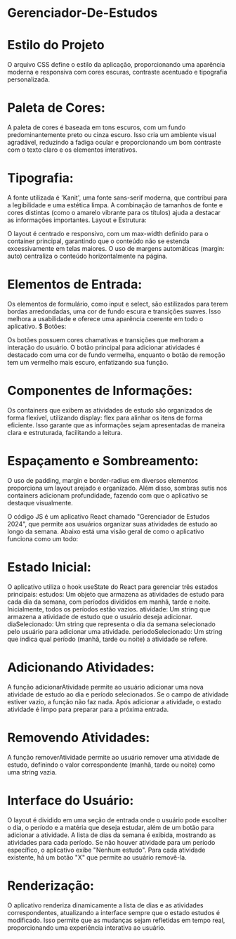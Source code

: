 # Gerenciador-De-Estudos

# Estilo do Projeto
O arquivo CSS define o estilo da aplicação, proporcionando uma aparência moderna e responsiva com cores escuras, contraste acentuado e tipografia personalizada.

# Paleta de Cores:

A paleta de cores é baseada em tons escuros, com um fundo predominantemente preto ou cinza escuro. Isso cria um ambiente visual agradável, reduzindo a fadiga ocular e proporcionando um bom contraste com o texto claro e os elementos interativos.
# Tipografia:

A fonte utilizada é 'Kanit', uma fonte sans-serif moderna, que contribui para a legibilidade e uma estética limpa. A combinação de tamanhos de fonte e cores distintas (como o amarelo vibrante para os títulos) ajuda a destacar as informações importantes.
Layout e Estrutura:

O layout é centrado e responsivo, com um max-width definido para o container principal, garantindo que o conteúdo não se estenda excessivamente em telas maiores. O uso de margens automáticas (margin: auto) centraliza o conteúdo horizontalmente na página.
# Elementos de Entrada:

Os elementos de formulário, como input e select, são estilizados para terem bordas arredondadas, uma cor de fundo escura e transições suaves. Isso melhora a usabilidade e oferece uma aparência coerente em todo o aplicativo.
$ Botões:

Os botões possuem cores chamativas e transições que melhoram a interação do usuário. O botão principal para adicionar atividades é destacado com uma cor de fundo vermelha, enquanto o botão de remoção tem um vermelho mais escuro, enfatizando sua função.
# Componentes de Informações:

Os containers que exibem as atividades de estudo são organizados de forma flexível, utilizando display: flex para alinhar os itens de forma eficiente. Isso garante que as informações sejam apresentadas de maneira clara e estruturada, facilitando a leitura.
# Espaçamento e Sombreamento:

O uso de padding, margin e border-radius em diversos elementos proporciona um layout arejado e organizado. Além disso, sombras sutis nos containers adicionam profundidade, fazendo com que o aplicativo se destaque visualmente.

O código JS é um aplicativo React chamado "Gerenciador de Estudos 2024", que permite aos usuários organizar suas atividades de estudo ao longo da semana. Abaixo está uma visão geral de como o aplicativo funciona como um todo:
# Estado Inicial:

O aplicativo utiliza o hook useState do React para gerenciar três estados principais:
estudos: Um objeto que armazena as atividades de estudo para cada dia da semana, com períodos divididos em manhã, tarde e noite. Inicialmente, todos os períodos estão vazios.
atividade: Um string que armazena a atividade de estudo que o usuário deseja adicionar.
diaSelecionado: Um string que representa o dia da semana selecionado pelo usuário para adicionar uma atividade.
periodoSelecionado: Um string que indica qual período (manhã, tarde ou noite) a atividade se refere.
# Adicionando Atividades:

A função adicionarAtividade permite ao usuário adicionar uma nova atividade de estudo ao dia e período selecionados. Se o campo de atividade estiver vazio, a função não faz nada.
Após adicionar a atividade, o estado atividade é limpo para preparar para a próxima entrada.
# Removendo Atividades:

A função removerAtividade permite ao usuário remover uma atividade de estudo, definindo o valor correspondente (manhã, tarde ou noite) como uma string vazia.
# Interface do Usuário:

O layout é dividido em uma seção de entrada onde o usuário pode escolher o dia, o período e a matéria que deseja estudar, além de um botão para adicionar a atividade.
A lista de dias da semana é exibida, mostrando as atividades para cada período. Se não houver atividade para um período específico, o aplicativo exibe "Nenhum estudo".
Para cada atividade existente, há um botão "X" que permite ao usuário removê-la.
# Renderização:

O aplicativo renderiza dinamicamente a lista de dias e as atividades correspondentes, atualizando a interface sempre que o estado estudos é modificado. Isso permite que as mudanças sejam refletidas em tempo real, proporcionando uma experiência interativa ao usuário.
